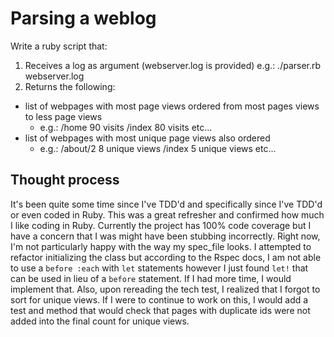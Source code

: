 # Parsing a weblog

Write a ruby script that:
1. Receives a log as argument (webserver.log is provided) e.g.: ./parser.rb webserver.log
2. Returns the following:
  * list of webpages with most page views ordered from most pages views to less page      views    
    * e.g.: /home 90 visits /index 80 visits etc...
  * list of webpages with most unique page views also ordered
    * e.g.: /about/2 8 unique views /index 5 unique views etc...

## Thought process

It's been quite some time since I've TDD'd and specifically since I've TDD'd or even coded in Ruby. This was a great refresher and confirmed how much I like coding in Ruby. Currently the project has 100% code coverage but I have a concern that I was might have been stubbing incorrectly. Right now, I'm not particularly happy with the way my spec_file looks. I attempted to refactor initializing the class but according to the Rspec docs, I am not able to use a `before :each` with `let` statements however I just found `let!` that can be used in lieu of a `before` statement. If I had more time, I would implement that. Also, upon rereading the tech test, I realized that I forgot to sort for unique views. If I were to continue to work on this, I would add a test and method that would check that pages with duplicate ids were not added into the final count for unique views. 
